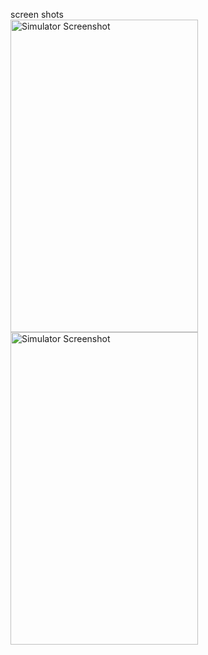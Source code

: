 screen shots
<br>
<img src="https://github.com/user-attachments/assets/64ebf6df-072f-4bea-8778-9bd108dee507" alt="Simulator Screenshot" width="300" height="500">
<img src="[https://github.com/user-attachments/assets/66846f96-a174-4ee1-911d-45ce5c644adb" alt="Simulator Screenshot" width="300" height="500">

